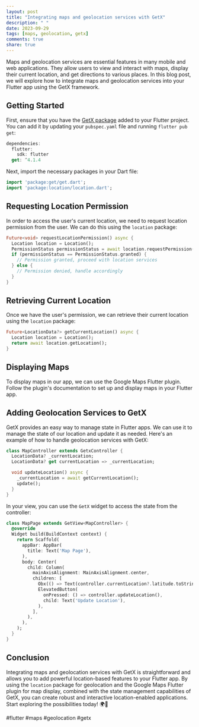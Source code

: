 ```yaml
---
layout: post
title: "Integrating maps and geolocation services with GetX"
description: " "
date: 2023-09-29
tags: [maps, geolocation, getx]
comments: true
share: true
---
```


Maps and geolocation services are essential features in many mobile and web applications. They allow users to view and interact with maps, display their current location, and get directions to various places. In this blog post, we will explore how to integrate maps and geolocation services into your Flutter app using the GetX framework.

## Getting Started

First, ensure that you have the [GetX package](https://pub.dev/packages/get) added to your Flutter project. You can add it by updating your `pubspec.yaml` file and running `flutter pub get`:

```dart
dependencies:
  flutter:
    sdk: flutter
  get: ^4.1.4
```

Next, import the necessary packages in your Dart file:

```dart
import 'package:get/get.dart';
import 'package:location/location.dart';
```

## Requesting Location Permission

In order to access the user's current location, we need to request location permission from the user. We can do this using the `location` package:

```dart
Future<void> requestLocationPermission() async {
  Location location = Location();
  PermissionStatus permissionStatus = await location.requestPermission();
  if (permissionStatus == PermissionStatus.granted) {
    // Permission granted, proceed with location services
  } else {
    // Permission denied, handle accordingly
  }
}
```

## Retrieving Current Location

Once we have the user's permission, we can retrieve their current location using the `location` package:

```dart
Future<LocationData?> getCurrentLocation() async {
  Location location = Location();
  return await location.getLocation();
}
```

## Displaying Maps

To display maps in our app, we can use the Google Maps Flutter plugin. Follow the plugin's documentation to set up and display maps in your Flutter app.

## Adding Geolocation Services to GetX

GetX provides an easy way to manage state in Flutter apps. We can use it to manage the state of our location and update it as needed. Here's an example of how to handle geolocation services with GetX:

```dart
class MapController extends GetxController {
  LocationData? _currentLocation;
  LocationData? get currentLocation => _currentLocation;

  void updateLocation() async {
    _currentLocation = await getCurrentLocation();
    update();
  }
}
```

In your view, you can use the `GetX` widget to access the state from the controller:

```dart
class MapPage extends GetView<MapController> {
  @override
  Widget build(BuildContext context) {
    return Scaffold(
      appBar: AppBar(
        title: Text('Map Page'),
      ),
      body: Center(
        child: Column(
          mainAxisAlignment: MainAxisAlignment.center,
          children: [
            Obx(() => Text(controller.currentLocation?.latitude.toString())),
            ElevatedButton(
              onPressed: () => controller.updateLocation(),
              child: Text('Update Location'),
            ),
          ],
        ),
      ),
    );
  }
}
```

## Conclusion

Integrating maps and geolocation services with GetX is straightforward and allows you to add powerful location-based features to your Flutter app. By using the `location` package for geolocation and the Google Maps Flutter plugin for map display, combined with the state management capabilities of GetX, you can create robust and interactive location-enabled applications. Start exploring the possibilities today! 🌍📍

#flutter #maps #geolocation #getx